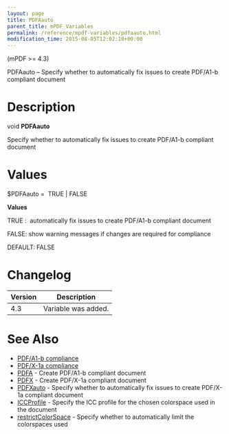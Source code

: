 ```yaml
---
layout: page
title: PDFAauto
parent_title: mPDF Variables
permalink: /reference/mpdf-variables/pdfaauto.html
modification_time: 2015-08-05T12:02:18+00:00
---
```


(mPDF >= 4.3)

PDFAauto – Specify whether to automatically fix issues to create PDF/A1-b compliant document

# Description

void **PDFAauto**

Specify whether to automatically fix issues to create PDF/A1-b compliant document

# Values

<span class="parameter">$PDFAauto</span> =  <span class="smallblock">TRUE </span>| <span class="smallblock">FALSE</span>

**Values**

<span class="smallblock">TRUE </span>:  automatically fix issues to create PDF/A1-b compliant document 

<span class="smallblock">FALSE</span>: show warning messages if changes are required for compliance

<span class="smallblock">DEFAULT</span>: <span class="smallblock">FALSE</span>

# Changelog

<table class="table"> <thead>
<tr> <th>Version</th><th>Description</th> </tr>
</thead> <tbody>
<tr>
<td>4.3</td>
<td>Variable was added.</td>
</tr>
</tbody> </table>

# See Also

<ul>
<li class="manual_boxlist"><a href="{{ "/what-else-can-i-do/pdf-a1-b-compliance.html" | prepend: site.baseurl }}">PDF/A1-b compliance</a></li>
<li class="manual_boxlist"><a href="{{ "/what-else-can-i-do/pdf-x-1a-compliance.html" | prepend: site.baseurl }}">PDF/X-1a compliance</a></li>
<li class="manual_boxlist"><a href="{{ "/reference/mpdf-variables/pdfa.html" | prepend: site.baseurl }}">PDFA</a> - Create PDF/A1-b compliant document</li>
<li class="manual_boxlist"><a href="{{ "/reference/mpdf-variables/pdfx.html" | prepend: site.baseurl }}">PDFX</a> - Create PDF/X-1a compliant document</li>
<li class="manual_boxlist"><a href="{{ "/reference/mpdf-variables/pdfxauto.html" | prepend: site.baseurl }}">PDFXauto</a> - Specify whether to automatically fix issues to create PDF/X-1a compliant document</li>
<li class="manual_boxlist"><a href="{{ "/reference/mpdf-variables/iccprofile.html" | prepend: site.baseurl }}">ICCProfile</a> - Specify the ICC profile for the chosen colorspace used in the document</li>
<li class="manual_boxlist"><a href="{{ "/reference/mpdf-variables/restrictcolorspace.html" | prepend: site.baseurl }}">restrictColorSpace</a> - Specify whether to automatically limit the colorspaces used</li>
</ul>

